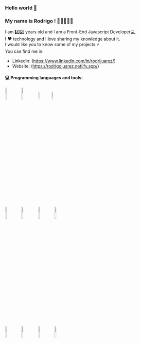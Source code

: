 ### Hello world 👋
### My name is Rodrigo ! 👦🏻👨🏻‍💻

I am 2️⃣2️⃣ years old and I am a Front-End Javascript Developer💻.<br>
I ❤ technology and I love sharing my knowledge about it. <br>
I would like you to know some of my projects.⚡<br>
You can find me in:

- Linkedin: (https://www.linkedin.com/in/rodrijuarez/)
- Website: (https://rodrigojuarez.netlify.app/) 
#### :computer: Programming languages and tools: 
<p>

<code><img width="10%" src="https://1.bp.blogspot.com/-NGHwBncyA68/UiMm_8b2ZUI/AAAAAAAAAnA/17OGXCKI4zE/s1600/Logo+HTML5.JPG"></code>
<code><img width="10%" src="https://fthmb.tqn.com/zrcb1zA4Vi47uULJhJKJdcshBgk=/1024x1024/filters:fill(auto,1)/css3-57b597e85f9b58b5c2b338de.png"></code>
<code><img width="8%" src="https://c1.staticflickr.com/4/3701/19224697601_6b600f21eb.jpg"></code>
<code><img width="8%" src="https://th.bing.com/th/id/OIP.0deiOq8NuLt9AuJJTW7FiwHaHa?pid=Api&rs=1"></code>
<br />
<code><img width="10%" src="https://mktlr.com/img/icons/es6.png"></code>
<code><img width="10%" src="https://th.bing.com/th/id/OIP.No0ZC8WuPgnThx8L1fm9hwHaHa?pid=Api&rs=1"></code>
<code><img width="10%" src="https://th.bing.com/th/id/OIP.33CwBYkmnMfpA9Djup22JwHaHa?pid=Api&rs=1"></code>
<code><img width="10%" src="https://blog.hyperiondev.com/wp-content/uploads/2018/09/Blog-Article-MERN-Stack.jpg"></code>
<br />
<code><img width="10%" src="https://raw.githubusercontent.com/reactjs/redux/master/logo/logo-title-dark.png"></code>
<code><img width="10%" src="https://www.webrexstudio.com/wp-content/uploads/2019/06/Node-js.jpg"></code>
<code><img width="10%" src="https://www.filepicker.io/api/file/94gIW7R2QcaovjJVVuI9"></code>
<code><img width="10%" src="https://i.pinimg.com/originals/83/1c/14/831c14fcebd3f448a0c3cbc0f69534fc.jpg"></code>
</p>
